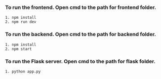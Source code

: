 ### To run the frontend. Open cmd to the path for frontend folder.
    1. npm install
    2. npm run dev
### To run the backend. Open cmd to the path for backend folder.
    1. npm install
    2. npm start
### To run the Flask server. Open cmd to the path for flask folder.
    1. python app.py

    
